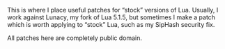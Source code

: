 This is where I place useful patches for “stock” versions of Lua.
Usually, I work against Lunacy, my fork of Lua 5.1.5, but sometimes I
make a patch which is worth applying to “stock” Lua, such as my
SipHash security fix.

All patches here are completely public domain.
